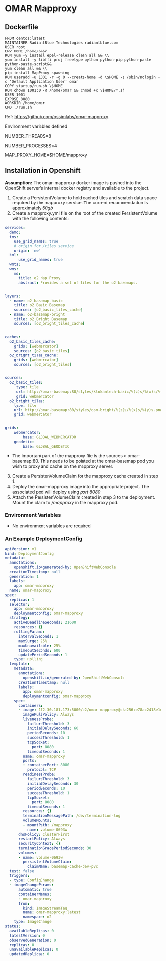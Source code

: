 # OMAR Mapproxy

## Dockerfile

```
FROM centos:latest
MAINTAINER RadiantBlue Technologies radiantblue.com
USER root
ENV HOME /home/omar
RUN yum -y install epel-release clean all && \\
yum install -y libffi proj freetype python python-pip python-paste python-paste-script&&
yum clean all && \\
pip install MapProxy spawning
RUN useradd -u 1001 -r -g 0 --create-home -d \$HOME -s /sbin/nologin -c 'Default Application User' omar
COPY startup/run.sh \$HOME
RUN chown 1001:0 -R /home/omar && chmod +x \$HOME/*.sh
USER 1001
EXPOSE 8080
WORKDIR /home/omar
CMD ./run.sh
```

Ref: <https://github.com/ossimlabs/omar-mapproxy>

Environment variables defined

NUMBER_THREADS=8

NUMBER_PROCESSES=4

MAP_PROXY_HOME=$HOME/mapproxy

## Installation in Openshift

**Assumption:** The omar-mapproxy docker image is pushed into the OpenShift server's internal docker registry and available to the project.

1) Create a PersistentVolume to hold cached tiles and scratch data space required by the mapproxy service. The current recommendation is approximately *50gb*
2) Create a mapproxy.yml file on the root of the created PersistentVolume with the following contents:
```yaml
services:
  demo:
  tms:
    use_grid_names: true
    # origin for /tiles service
    origin: 'nw'
  kml:
      use_grid_names: true
  wmts:
  wms:
    md:
      title: o2 Map Proxy
      abstract: Provides a set of tiles for the o2 basemaps.


layers:
  - name: o2-basemap-basic
    title: o2 Basic Basemap
    sources: [o2_basic_tiles_cache]
  - name: o2-basemap-bright
    title: o2 Bright Basemap
    sources: [o2_bright_tiles_cache]


caches:
  o2_basic_tiles_cache:
    grids: [webmercator]
    sources: [o2_basic_tiles]
  o2_bright_tiles_cache:
    grids: [webmercator]
    sources: [o2_bright_tiles]


sources:
  o2_basic_tiles:
     type: tile
     url: http://omar-basemap:80/styles/klokantech-basic/%(z)s/%(x)s/%(y)s.png
     grid: webmercator
  o2_bright_tiles:
    type: tile
    url: http://omar-basemap:80/styles/osm-bright/%(z)s/%(x)s/%(y)s.png
    grid: webmercator


grids:
    webmercator:
        base: GLOBAL_WEBMERCATOR
    geodetic:
        base: GLOBAL_GEODETIC
```

* The important part of the mapproxy file is the sources > omar-basemap:80. This needs to be pointed at the omar-basemap pod you wish to proxy and cache on the mapproxy server.

3) Create a PersistenVolumeClaim for the mapproxy cache created in step 1.
4) Deploy the omar-mapproxy image into the appropriate project. The associated pod will deploy using *port 8080*
5) Attach the PersistenVolumeClaim created in step 3 to the deployment. Mount the claim to */mapproxy* in the mapproxy pod.

### Environment Variables
* No environment variables are required

### An Example DeploymentConfig

```yaml
apiVersion: v1
kind: DeploymentConfig
metadata:
  annotations:
    openshift.io/generated-by: OpenShiftWebConsole
  creationTimestamp: null
  generation: 1
  labels:
    app: omar-mapproxy
  name: omar-mapproxy
spec:
  replicas: 1
  selector:
    app: omar-mapproxy
    deploymentconfig: omar-mapproxy
  strategy:
    activeDeadlineSeconds: 21600
    resources: {}
    rollingParams:
      intervalSeconds: 1
      maxSurge: 25%
      maxUnavailable: 25%
      timeoutSeconds: 600
      updatePeriodSeconds: 1
    type: Rolling
  template:
    metadata:
      annotations:
        openshift.io/generated-by: OpenShiftWebConsole
      creationTimestamp: null
      labels:
        app: omar-mapproxy
        deploymentconfig: omar-mapproxy
    spec:
      containers:
      - image: 172.30.181.173:5000/o2/omar-mapproxy@sha256:e78ac2418e1e6d12641e721738664c2c30104c66243eaa03c07ab0c19f6d5832
        imagePullPolicy: Always
        livenessProbe:
          failureThreshold: 3
          initialDelaySeconds: 60
          periodSeconds: 10
          successThreshold: 1
          tcpSocket:
            port: 8080
          timeoutSeconds: 1
        name: omar-mapproxy
        ports:
        - containerPort: 8080
          protocol: TCP
        readinessProbe:
          failureThreshold: 3
          initialDelaySeconds: 30
          periodSeconds: 10
          successThreshold: 1
          tcpSocket:
            port: 8080
          timeoutSeconds: 1
        resources: {}
        terminationMessagePath: /dev/termination-log
        volumeMounts:
        - mountPath: /mapproxy
          name: volume-0693w
      dnsPolicy: ClusterFirst
      restartPolicy: Always
      securityContext: {}
      terminationGracePeriodSeconds: 30
      volumes:
      - name: volume-0693w
        persistentVolumeClaim:
          claimName: basemap-cache-dev-pvc
  test: false
  triggers:
  - type: ConfigChange
  - imageChangeParams:
      automatic: true
      containerNames:
      - omar-mapproxy
      from:
        kind: ImageStreamTag
        name: omar-mapproxy:latest
        namespace: o2
    type: ImageChange
status:
  availableReplicas: 0
  latestVersion: 0
  observedGeneration: 0
  replicas: 0
  unavailableReplicas: 0
  updatedReplicas: 0
```
